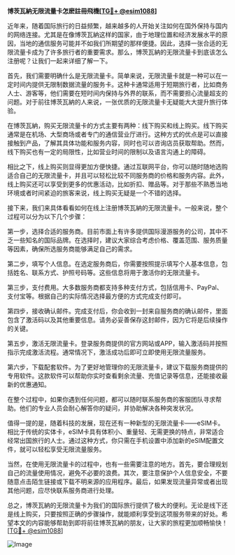 **博茨瓦納无限流量卡怎麽註冊飛機[[TG💪+ @esim1088](https://t.me/s/esim1088)]**

近年来，随着国际旅行的日益频繁，越来越多的人开始关注如何在国外保持与国内的网络连接。尤其是在像博茨瓦納这样的国家，由于地理位置和经济发展水平的原因，当地的通信服务可能并不如我们所期望的那样便捷。因此，选择一张合适的无限流量卡成为了许多旅行者的重要需求。那么，博茨瓦納的无限流量卡到底该怎么注册呢？让我们一起来详细了解一下。

首先，我们需要明确什么是无限流量卡。简单来说，无限流量卡就是一种可以在一定时间内提供无限制数据流量的服务卡。这种卡通常适用于短期旅行者，比如商务人士、游客等，他们需要在短时间内保持与外界的联系，而不需要担心流量超支的问题。对于前往博茨瓦納的人来说，一张优质的无限流量卡无疑能大大提升旅行体验。

在博茨瓦納，购买无限流量卡的方式主要有两种：线下购买和线上购买。线下购买通常是在机场、大型商场或者专门的通信营业厅进行。这种方式的优点是可以直接接触到产品，了解其具体功能和服务内容，同时也可以咨询店员获取帮助。然而，线下购买也有一定的局限性，比如营业时间的限制以及语言沟通上的障碍。

相比之下，线上购买则显得更加方便快捷。通过互联网平台，你可以随时随地选购适合自己的无限流量卡，并且可以轻松比较不同服务商的价格和服务内容。此外，线上购买还可以享受到更多的优惠活动，比如折扣、赠品等。对于那些不熟悉当地环境或者时间紧迫的旅客来说，线上购买无疑是一个不错的选择。

接下来，我们来具体看看如何在线上注册博茨瓦納的无限流量卡。一般来说，整个过程可以分为以下几个步骤：

第一步，选择合适的服务商。目前市面上有许多提供国际漫游服务的公司，其中不乏一些知名的国际品牌。在选择时，建议大家综合考虑价格、覆盖范围、服务质量等因素，确保所选服务商能够满足自己的需求。

第二步，填写个人信息。在选定服务商后，你需要按照提示填写个人基本信息，包括姓名、联系方式、护照号码等。这些信息将用于激活你的无限流量卡。

第三步，支付费用。大多数服务商都支持多种支付方式，包括信用卡、PayPal、支付宝等。根据自己的实际情况选择最方便的方式完成支付即可。

第四步，接收确认邮件。完成支付后，你会收到一封来自服务商的确认邮件，里面包含了激活码以及其他重要信息。请务必妥善保存这封邮件，因为它将是后续操作的关键。

第五步，激活无限流量卡。登录服务商提供的官方网站或APP，输入激活码并按照指示完成激活流程。通常情况下，激活成功后即可立即使用无限流量服务。

第六步，下载配套软件。为了更好地管理你的无限流量卡，建议下载服务商提供的专用软件。这款软件可以帮助你实时查看剩余流量、充值记录等信息，还能接收最新的优惠通知。

在整个过程中，如果你遇到任何问题，都可以随时联系服务商的客服团队寻求帮助。他们的专业人员会耐心解答你的疑问，并协助解决各种突发状况。

值得一提的是，随着科技的发展，现在还有一种新型的无限流量卡——eSIM卡。相比于传统的实体卡，eSIM卡具有体积小、重量轻、无需更换的特点，非常适合经常出国旅行的人士。通过这种方式，你只需在手机设置中添加新的eSIM配置文件，就可以轻松享受无限流量服务。

当然，在使用无限流量卡的过程中，也有一些需要注意的地方。首先，要合理规划自己的流量使用情况，避免不必要的浪费。其次，要注意保护个人信息安全，不要随意点击陌生链接或下载不明来源的应用程序。最后，如果发现流量异常或者出现其他问题，应尽快联系服务商进行处理。

总之，博茨瓦納的无限流量卡为我们的国际旅行提供了极大的便利。无论是线下还是线上购买，只要按照正确的步骤操作，就能顺利享受到这项服务带来的好处。希望本文的内容能够帮助到即将前往博茨瓦納的朋友，让大家的旅程更加顺畅愉快！[[TG💪+ @esim1088](https://t.me/s/esim1088)] 

![Image](https://i.postimg.cc/4NQfJmqS/Snipaste-2025-05-13-00-14-12.png)